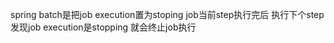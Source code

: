
spring batch是把job execution置为stoping   job当前step执行完后  执行下个step 发现job execution是stopping  就会终止job执行

